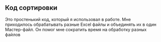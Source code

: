 ## Код сортировки 

Это простенький код, который я использовал в работе. Мне приходилось обрабатывать разные Excel файлы и объединять их в один Мастер-файл.
Он помог мне сократить время на обработку разных файлов 

